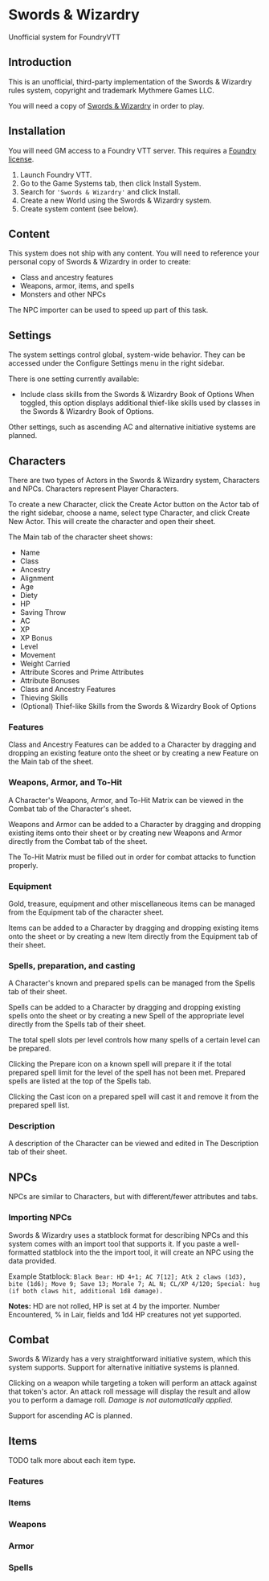 # Swords & Wizardry
Unofficial system for FoundryVTT

## Introduction
This is an unofficial, third-party implementation of the Swords & Wizardry rules system, copyright and trademark Mythmere Games LLC.

You will need a copy of [Swords & Wizardry](https://www.mythmeregames.com/products/swords-wizardry-complete-revised-pdf) in order to play.

## Installation

You will need GM access to a Foundry VTT server. This requires a [Foundry license](https://foundryvtt.com/purchase/).

1. Launch Foundry VTT.
2. Go to the Game Systems tab, then click Install System.
3. Search for `'Swords & Wizardry'` and click Install.
4. Create a new World using the Swords & Wizardry system.
5. Create system content (see below).

## Content

This system does not ship with any content. You will need to reference your personal copy 
of Swords & Wizardry in order to create:

- Class and ancestry features
- Weapons, armor, items, and spells
- Monsters and other NPCs

The NPC importer can be used to speed up part of this task.

## Settings

The system settings control global, system-wide behavior. They can be accessed under the Configure Settings menu in the right sidebar.

There is one setting currently available:

- Include class skills from the Swords & Wizardry Book of Options
  When toggled, this option displays additional thief-like skills used by classes in the
  Swords & Wizardry Book of Options.

Other settings, such as ascending AC and alternative initiative systems are planned.

## Characters
There are two types of Actors in the Swords & Wizardry system, Characters and NPCs. Characters represent Player Characters. 

To create a new Character, click the Create Actor button on the Actor tab of the right sidebar, choose a name, select type Character, and click Create New Actor. This will create the character and open their sheet.

The Main tab of the character sheet shows:
- Name
- Class
- Ancestry
- Alignment
- Age
- Diety
- HP
- Saving Throw
- AC
- XP
- XP Bonus
- Level
- Movement
- Weight Carried
- Attribute Scores and Prime Attributes
- Attribute Bonuses
- Class and Ancestry Features
- Thieving Skills
- (Optional) Thief-like Skills from the Swords & Wizardry Book of Options

### Features
Class and Ancestry Features can be added to a Character by dragging and dropping an existing feature onto the sheet or by creating a new Feature on the Main tab of the sheet.

### Weapons, Armor, and To-Hit
A Character's Weapons, Armor, and To-Hit Matrix can be viewed in the Combat tab of the Character's sheet.

Weapons and Armor can be added to a Character by dragging and dropping existing items onto their sheet or by creating new Weapons and Armor directly from the Combat tab of the sheet.

The To-Hit Matrix must be filled out in order for combat attacks to function properly.

### Equipment
Gold, treasure, equipment and other miscellaneous items can be managed from the Equipment tab of the character sheet.

Items can be added to a Character by dragging and dropping existing items onto the sheet or by creating a new Item directly from the Equipment tab of their sheet.

### Spells, preparation, and casting
A Character's known and prepared spells can be managed from the Spells tab of their sheet.

Spells can be added to a Character by dragging and dropping existing spells onto the sheet or by creating a new Spell of the appropriate level directly from the Spells tab of their sheet.

The total spell slots per level controls how many spells of a certain level can be prepared.

Clicking the Prepare icon on a known spell will prepare it if the total prepared spell limit for the level of the spell has not been met. Prepared spells are listed at the top of the Spells tab.

Clicking the Cast icon on a prepared spell will cast it and remove it from the prepared spell list.

### Description
A description of the Character can be viewed and edited in The Description tab of their sheet.

## NPCs
NPCs are similar to Characters, but with different/fewer attributes and tabs.

### Importing NPCs
Swords & Wizardry uses a statblock format for describing NPCs and this system comes with an import tool that supports it. If you paste a well-formatted statblock into the the import tool, it will create an NPC using the data provided.

Example Statblock: `Black Bear: HD 4+1; AC 7[12]; Atk 2 claws (1d3), bite (1d6); Move 9; Save 13; Morale 7; AL N; CL/XP 4/120; Special: hug (if both claws hit, additional 1d8 damage).`

**Notes:** HD are not rolled, HP is set at 4 by the importer. Number Encountered, % in Lair, fields and 1d4 HP creatures not yet supported.

## Combat
Swords & Wizardy has a very straightforward initiative system, which this system supports. Support for alternative initiative systems is planned.

Clicking on a weapon while targeting a token will perform an attack against that token's actor. An attack roll message will display the result and allow you to perform a damage roll. _Damage is not automatically applied_.

Support for ascending AC is planned.

## Items
TODO talk more about each item type.

### Features

### Items

### Weapons

### Armor

### Spells
